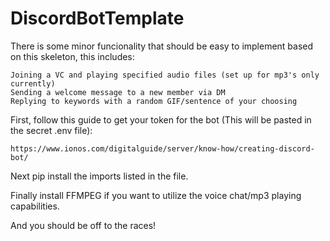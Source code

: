 # DiscordBotTemplate


There is some minor funcionality that should be easy to implement based on this skeleton, this includes:

    Joining a VC and playing specified audio files (set up for mp3's only currently)
    Sending a welcome message to a new member via DM
    Replying to keywords with a random GIF/sentence of your choosing
First, follow this guide to get your token for the bot (This will be pasted in the secret .env file):

    https://www.ionos.com/digitalguide/server/know-how/creating-discord-bot/
Next pip install the imports listed in the file.

Finally install FFMPEG if you want to utilize the voice chat/mp3 playing capabilities.

And you should be off to the races!
